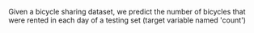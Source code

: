 Given a bicycle sharing dataset, we predict the number of bicycles that were rented in each day of a testing set (target variable named 'count')
